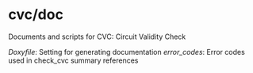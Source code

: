 # cvc/doc

Documents and scripts for CVC: Circuit Validity Check

*Doxyfile*: Setting for generating documentation
*error_codes*: Error codes used in check_cvc summary references
